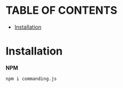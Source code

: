 # TABLE OF CONTENTS

- [Installation](#installation)

# Installation

**NPM**
```bash
npm i commanding.js
```